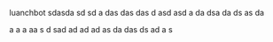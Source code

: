 luanchbot
sdasda
sd
sd
a
das
das
das
d
asd
asd
a
da
dsa
da
ds
as
da


a
a
a
aa
s
d
sad
ad
ad
ad
as
da
das
ds
ad
a
s
